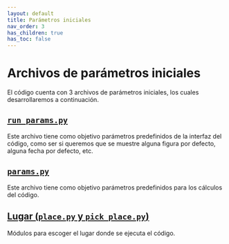 ```yaml
---
layout: default
title: Parámetros iniciales
nav_order: 3
has_children: true
has_toc: false
---
```


# Archivos de parámetros iniciales
El código cuenta con 3 archivos de parámetros iniciales, los cuales desarrollaremos a continuación.

## [`run_params.py`](run_params)
Este archivo tiene como objetivo parámetros predefinidos de la interfaz del código, como ser si queremos que se muestre alguna figura por defecto, alguna fecha por defecto, etc.

## [`params.py`](params)
Este archivo tiene como objetivo parámetros predefinidos para los cálculos del código.

## [Lugar (`place.py` y `pick_place.py`)](pick_place)
Módulos para escoger el lugar donde se ejecuta el código.

